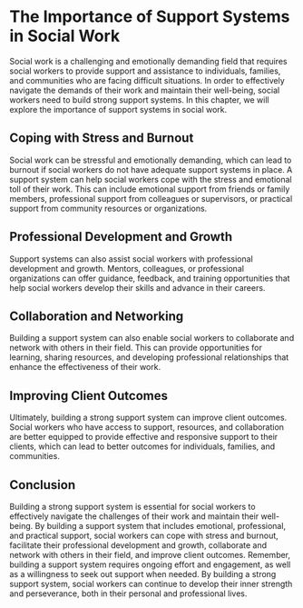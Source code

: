 The Importance of Support Systems in Social Work
=====================================================================================

Social work is a challenging and emotionally demanding field that requires social workers to provide support and assistance to individuals, families, and communities who are facing difficult situations. In order to effectively navigate the demands of their work and maintain their well-being, social workers need to build strong support systems. In this chapter, we will explore the importance of support systems in social work.

Coping with Stress and Burnout
------------------------------

Social work can be stressful and emotionally demanding, which can lead to burnout if social workers do not have adequate support systems in place. A support system can help social workers cope with the stress and emotional toll of their work. This can include emotional support from friends or family members, professional support from colleagues or supervisors, or practical support from community resources or organizations.

Professional Development and Growth
-----------------------------------

Support systems can also assist social workers with professional development and growth. Mentors, colleagues, or professional organizations can offer guidance, feedback, and training opportunities that help social workers develop their skills and advance in their careers.

Collaboration and Networking
----------------------------

Building a support system can also enable social workers to collaborate and network with others in their field. This can provide opportunities for learning, sharing resources, and developing professional relationships that enhance the effectiveness of their work.

Improving Client Outcomes
-------------------------

Ultimately, building a strong support system can improve client outcomes. Social workers who have access to support, resources, and collaboration are better equipped to provide effective and responsive support to their clients, which can lead to better outcomes for individuals, families, and communities.

Conclusion
----------

Building a strong support system is essential for social workers to effectively navigate the challenges of their work and maintain their well-being. By building a support system that includes emotional, professional, and practical support, social workers can cope with stress and burnout, facilitate their professional development and growth, collaborate and network with others in their field, and improve client outcomes. Remember, building a support system requires ongoing effort and engagement, as well as a willingness to seek out support when needed. By building a strong support system, social workers can continue to develop their inner strength and perseverance, both in their personal and professional lives.
